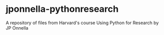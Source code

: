 # jponnella-pythonresearch
A repository of files from Harvard's course Using Python for Research by JP Onnella
